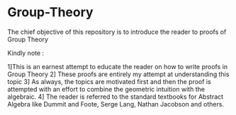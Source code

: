 # Group-Theory
The chief objective of this repository is to introduce the reader to proofs of Group Theory

Kindly note :

1]This is an earnest attempt to educate the reader on how to write proofs in Group Theory
2] These proofs are entirely my attempt at understanding this topic 
3] As always, the topics are motivated first and then the proof is attempted with an effort to combine the geometric intuition with the algebraic.
4] The reader is referred to the standard textbooks for Abstract Algebra like Dummit and Foote, Serge Lang, Nathan Jacobson and others.
